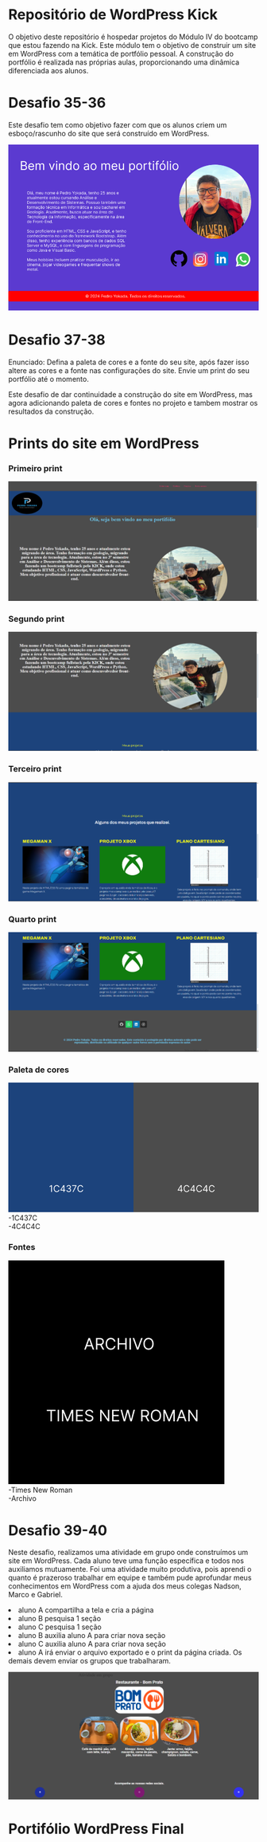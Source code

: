 # Repositório de WordPress Kick

<p align="justify">

O objetivo deste repositório é hospedar projetos do Módulo IV do bootcamp que estou fazendo na Kick. Este módulo tem o objetivo de construir um site em WordPress com a temática de portfólio pessoal. 
A construção do portfólio é realizada nas próprias aulas, proporcionando uma dinâmica diferenciada aos alunos.

# Desafio 35-36

Este desafio tem como objetivo fazer com que os alunos criem um esboço/rascunho do site que será construído em WordPress.

</p>

![Desafio 35 - WordPress](https://github.com/PedroYokada/ModuloIV-WordPress-Kick/blob/main/Desafio3536/Desafio3536.png)

# Desafio 37-38

Enunciado: Defina a paleta de cores e a fonte do seu site, após fazer isso altere as cores e a fonte nas configurações do site.​
Envie um print do seu portfólio até o momento.

Este desafio de dar continuidade a construção do site em WordPress, mas agora adicionando paleta de cores e fontes no projeto
e tambem mostrar os resultados da construção.


# Prints do site em WordPress

### Primeiro print
![Desafio 37 - WordPress](https://github.com/PedroYokada/ModuloIV-WordPress-Kick/blob/main/Desafio3738/1.png)
<br>
### Segundo print
![Desafio 37 - WordPress](https://github.com/PedroYokada/ModuloIV-WordPress-Kick/blob/main/Desafio3738/2.png)
<br>
### Terceiro print
![Desafio 37 - WordPress](https://github.com/PedroYokada/ModuloIV-WordPress-Kick/blob/main/Desafio3738/3.png)
<br>
### Quarto print
![Desafio 37 - WordPress](https://github.com/PedroYokada/ModuloIV-WordPress-Kick/blob/main/Desafio3738/4.png)

### Paleta de cores
![Desafio 37 - WordPress](https://github.com/PedroYokada/ModuloIV-WordPress-Kick/blob/main/Desafio3738/Paleta.png)
<br>
-1C437C
<br>
-4C4C4C

### Fontes
![Desafio 37 - WordPress](https://github.com/PedroYokada/ModuloIV-WordPress-Kick/blob/main/Desafio3738/Fontes%20(1).png)
<br>
-Times New Roman
<br>
-Archivo

# Desafio 39-40

Neste desafio, realizamos uma atividade em grupo onde construímos um site em WordPress. Cada aluno teve uma função específica e todos nos auxiliamos mutuamente. Foi uma atividade muito produtiva, pois aprendi o quanto é prazeroso trabalhar em equipe e também pude aprofundar meus conhecimentos em WordPress com a ajuda dos meus colegas Nadson, Marco e Gabriel.

<li>aluno A compartilha a tela e cria a página
<li>aluno B pesquisa 1 seção
<li>aluno C pesquisa 1 seção
<li>aluno B auxilia aluno A para criar nova seção
<li>aluno C auxilia aluno A para criar nova seção
<li>aluno A irá enviar o arquivo exportado e o print da página criada. Os demais devem enviar os grupos que trabalharam.

![Desafio 39 - WordPress](https://github.com/PedroYokada/ModuloIV-WordPress-Kick/blob/main/Desafio3940/Print%20atividade%20em%20grupo.png)

# Portifólio WordPress Final

</p>




